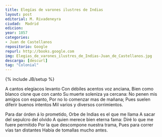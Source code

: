 ```yaml
---
title: Elegías de varones ilustres de Indias
layout: post
editorial: M. Rivadeneyra
ciudad:  Madrid
edicion: 
year: 1857
categories: 
- Juan de Castellanos
repositorio: Google
repurl: http://books.google.com
img: Elegias_de_varones_ilustres_de_Indias-Juan_de_Castellanos.jpg
descarga: [descurl]
tag: "Colonial"
---
```

{% include JB/setup %}

A cantos elegíacos levanto
Con débiles acentos voz anciana,
Bien como blanco cisne que con canto
Su muerte soleniza ya cercana:
No penen mis amigos con espanto,
Por no lo comenzar mas de mañana;
Pues suelen diferir buenos intentos
Mil varios y diversos corrimientos.

Para dar órden á lo prometido,
Orbe de Indias es el que me llama
A sacar del sepulcro del olvido
A quien merece bien eterna fama:
Diré lo que me fuere permitido
Por la que descompone nuestra trama,
Pues para correr vías tan distantes
Había de tomallas mucho antes.